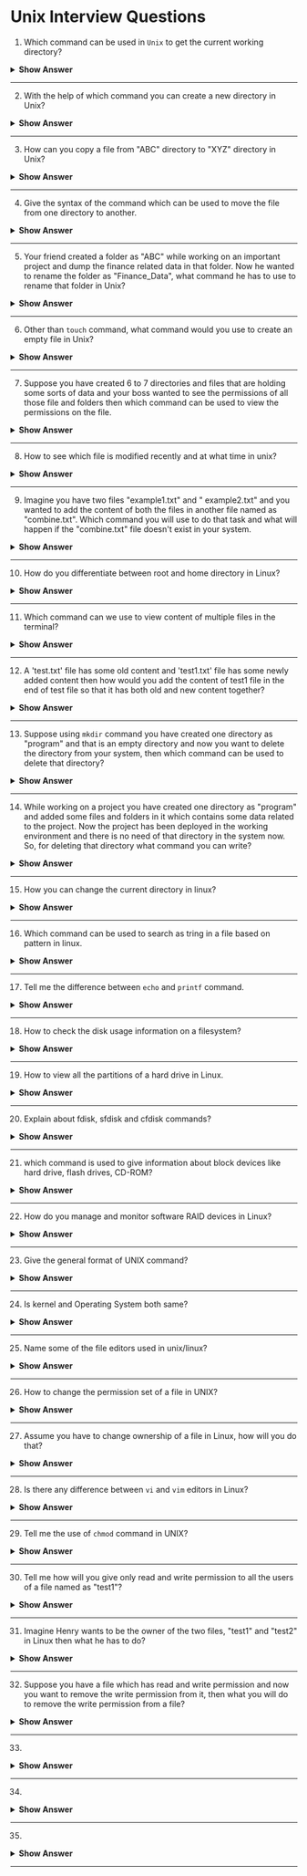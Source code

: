 
# Unix Interview Questions 

1. Which command can be used in `Unix` to get the current working directory?

<details><summary> <b>Show Answer</b> </summary> 

> We can use the `pwd` command to see the current working directory. For that we just have to write pwd in the unix shell.

</details>

---
2. With the help of which command you can create a new directory in Unix?

<details><summary> <b>Show Answer</b> </summary> 

> We can use the `mkdir` command to create a new directory. For example, `mkdir directory_name`. To create multiple directories we can write like this `mkdir {directory1, directory2, directory3}`.

</details>

---
3. How can you copy a file from "ABC" directory to "XYZ" directory in Unix?

<details><summary> <b>Show Answer</b> </summary> 

> To copy a file from one directory to another, we can use the `cp` command. For example, if we have to copy a test1.txt file of ABC directory to test2.txt file of XYZ directory, we can write as follows:  
`cp /ABC/test1.txt /XYZ/test2.txt`

</details>

---
4. Give the syntax of the command which can be used to move the file from one directory to another.

<details><summary> <b>Show Answer</b> </summary> 

> For moving files from one directory to another we can use the `mv` command. For example, `mv example.txt /documents` , here we are moving example.txt file of current directory to documents directory.

</details>

---
5. Your friend created a folder as "ABC" while working on an important project and dump the finance related data in that folder. Now he wanted to rename the folder as "Finance_Data", what command he has to use to rename that folder in Unix?

<details><summary> <b>Show Answer</b> </summary> 

> For renaming file and folder we can use two commands in Unix, one is `mv` and other one is `rename`.  
  
> With `mv` command  
  `mv ABC Finance_Data` 
    
> With `rename` command  
  `rename 's/ABC/Finance_Data/'* `  
  
</details>

---
6. Other than `touch` command, what command would you use to create an empty file in Unix?

<details><summary> <b>Show Answer</b> </summary> 

> Other than `touch` command, we can use `echo` and `cat` command to create an empty file.      
      
> With `echo` command     
  `echo > file1.txt`    
    
> With `cat` command  
  `cat > file1.txt`  

</details>

---
7. Suppose you have created 6 to 7 directories and files that are holding some sorts of data and your boss wanted to see the permissions of all those file and folders then which command can be used to view the permissions on the file. 

<details><summary> <b>Show Answer</b> </summary> 

> To see the permission on the files we can use the simple `ls` command with `-l` option. For example, `ls -l`. It will give the read write execute permission information in the long format for all the files and directories.

</details>

---
8. How to see which file is modified recently and at what time in unix?

<details><summary> <b>Show Answer</b> </summary> 

> To see what are all the files that are modified recently, we can use the `ls -l` command. 
</details>

---
9. Imagine you have two files "example1.txt" and " example2.txt" and you wanted to add the content of both the files in another file named as "combine.txt". Which command you will use to do that task and what will happen if the "combine.txt" file doesn't exist in your system.  

<details><summary> <b>Show Answer</b> </summary> 

> To add the content of example1.txt and example2.txt file in the combine.txt file we can use the `cat` command.     
```
cat example1.txt example2.txt > combine.txt
```
Here if the combine.txt file doesn't exists in the system, it will create a combine.txt file and add the content of both the files to it. 
</details>

---
10. How do you differentiate between root and home directory in Linux?

<details><summary> <b>Show Answer</b> </summary> 

> The root directory is the main directory of the system and it contains the home directory in it. Everyone can access the root directory but home directory can be access by the owner of that directory only. There can be multiple home directories inside one root directory. 
</details>

---
11. Which command can we use to view content of multiple files in the terminal?

<details><summary> <b>Show Answer</b> </summary> 

> `cat` command can be used to view multiple files in the terminal at the same time. For example, `cat file1.txt file2.txt file3.txt`. 

</details>

---
12. A 'test.txt' file has some old content and 'test1.txt' file has some newly added content then how would you add the content of test1 file in the end of test file so that it has both old and new content together?

<details><summary> <b>Show Answer</b> </summary> 

> we can use the `cat` command with two redirection operator `>>` to append the content of one file to another. In this case, we can write, `cat test1.txt >>test.txt`.

</details>

---
13. Suppose using `mkdir` command you have created one directory as "program" and that is an empty directory and now you want to delete the directory from your system, then which command can be used to delete that directory?

<details><summary> <b>Show Answer</b> </summary> 

> Using `rmdir` command we can delete an empty directory. Just we have to write the directory name after `rmdir` command.  
```
rmdir program
```

</details>

---
14. While working on a project you have created one directory as "program" and added some files and folders in it which contains some data related to the project. Now the project has been deployed in the working environment and there is no need of that directory in the system now. So, for deleting that directory what command you can write?

<details><summary> <b>Show Answer</b> </summary> 

> To delete a directory that contains some files and folders, we can use the `rm` command with `-r` option.  
```
rm -r program
```

</details>

---
15. How you can change the current directory in linux?

<details><summary> <b>Show Answer</b> </summary> 

> Using `cd` command we can change the current directory in which we are working. For example, `cd program/user`.

</details>

---
16. Which command can be used to search as tring in a file based on pattern in linux.

<details><summary> <b>Show Answer</b> </summary> 

> `grep` command can be used in pattern searching in a string. For example, `grep -i "Hello" test1.txt`, here it will search the 'hello' word in the test1.txt file and returns the whole sentance where it is present. `-i` option in `grep` is used to do the case insensitive search.

</details>

---
17. Tell me the difference between `echo` and `printf` command.

<details><summary> <b>Show Answer</b> </summary> 

> The `printf` can be used to print the string, numbers and other format specifiers whereas `echo` can only be used to print the string values.
Performance wise also `printf` is faster in execution than `echo` command.

</details>

---

18. How to check the disk usage information on a filesystem?

<details><summary> <b>Show Answer</b> </summary> 

> Using `df` command we can check the information related to disk usage, that is how much space is used by filesystem and what is the available space. 

</details>

---

19. How to view all the partitions of a hard drive in Linux. 

<details><summary> <b>Show Answer</b> </summary> 

> Using `fdsik` command along with `-l` option, we can see all the partitions in the system. For example, ` sudo fdisk -l`. 

</details>

---
20. Explain about fdisk, sfdisk and cfdisk commands?

<details><summary> <b>Show Answer</b> </summary> 

> All these 3 are used to create, view, update, delete the partitions of a disk, but the fdisk and cfdisk provides fancy interface to do all these task, a sysadmin can easily do all these just by going into the menu interface without remembering all the commands. Whereas, sfdisk doesn't provide the user interface, instead it is command driven and used in documentations. it can read input from file or stdin and writes into partiton table.

</details>

---
21. which command is used to give information about block devices like hard drive, flash drives, CD-ROM?

<details><summary> <b>Show Answer</b> </summary> 

> To view the details of all available block devices we can use the `lsblk` command. For example, `lsblk -a`, lists all the block devices including empty devices.

</details>

---

22. How do you manage and monitor software RAID devices in Linux?

<details><summary> <b>Show Answer</b> </summary> 

> Using `mdadm` command we can create software RAID and help manage RAID on devices.

</details>

---

23. Give the general format of UNIX command?

<details><summary> <b>Show Answer</b> </summary> 
  
> When writing a UNIX command in shell,we can follow one pattern:  
```
command_name (-n_arguments) (filename)
```
  
</details>

---

24. Is kernel and Operating System both same?

<details><summary> <b>Show Answer</b> </summary> 
  
> No both are not same, OS is a system software, whereas kernal is a part of OS. OS acts as an interface between user and hardware, wherease kernal is a core of OS and is used to interact between applications and hardware. 
  
</details>

---

25. Name some of the file editors used in unix/linux?

<details><summary> <b>Show Answer</b> </summary> 
  
> There are many file editors that can be used to write down the commands like:  
> - Vi/VIM editor
> - Nano editor
> - Gedit editor
> - VS Code

</details>

---

26. How to change the permission set of a file in UNIX?

<details><summary> <b>Show Answer</b> </summary> 
  
> To change a permission of read, write and execute of a file, we can use the `chmod` command. For example, `chmod g+w test_file` will change the file permission to write for the group owner.

</details>

---

27. Assume you have to change ownership of a file in Linux, how will you do that?

<details><summary> <b>Show Answer</b> </summary> 
  
> To change ownership of a file, we can use `chown` command. For example, `chown Henry work_file`. Here the new owner name is Henry and file name is work_file.

</details>

---

28. Is there any difference between `vi` and `vim` editors in Linux?

<details><summary> <b>Show Answer</b> </summary> 
  
> - `vi` is a standard text editor in Linux, whereas `vim` is an enhanced version of vi text editor. 
> - With `vi` we can undo the last command only, whereas `vim` can be used to undo multi-level undo. 
> - While working with `vi` we cannot highlight any syntax or code, but with `vim` we can do.
> - `vi` doesn't have GUI, but `vim` have. 
  
</details>

---

29. Tell me the use of `chmod` command in UNIX?

<details><summary> <b>Show Answer</b> </summary> 

> The `chmod` command is used to change the permission set of a file, it can give read, write and execute permission to a user, group of users, to all etc. In Numeric 0 means no permission, 1 means execute, 2 means write and 4 means read. For example, if we are giving all the three permission to a file then we have to write, `chmod 777 file_name`, where '777' represents 'rwx'. 

</details>

---

30. Tell me how will you give only read and write permission to all the users of a file named as "test1"?

<details><summary> <b>Show Answer</b> </summary> 

> we can use the `chmod` command to do so, just we have to write `chmod ugo+rw test1` .

</details>

---

31. Imagine Henry wants to be the owner of the two files, "test1" and "test2" in Linux then what he has to do?

<details><summary> <b>Show Answer</b> </summary> 

> To change ownerhip of a file he can use `chown` command:    
```
chmod Henry test1 test2
```

</details>

---

32. Suppose you have a file which has read and write permission and now you want to remove the write permission from it, then what you will do to remove the write permission from a file?

<details><summary> <b>Show Answer</b> </summary> 

> For removing the write permission from a file, we can write  
```
chmod u-w file_name
```

</details>

---

33.

<details><summary> <b>Show Answer</b> </summary> 

> 

</details>

---

34.

<details><summary> <b>Show Answer</b> </summary> 

> 

</details>

---

35.

<details><summary> <b>Show Answer</b> </summary> 

> 

</details>

---



